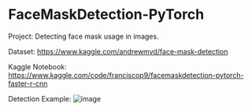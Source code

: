 # FaceMaskDetection-PyTorch

Project:
Detecting face mask usage in images. 

Dataset:
https://www.kaggle.com/andrewmvd/face-mask-detection

Kaggle Notebook:
https://www.kaggle.com/code/franciscop9/facemaskdetection-pytorch-faster-r-cnn

Detection Example:
![image](https://user-images.githubusercontent.com/43917604/163849613-926dbadd-04d7-4062-afb7-4c3b2d5550f0.png)

